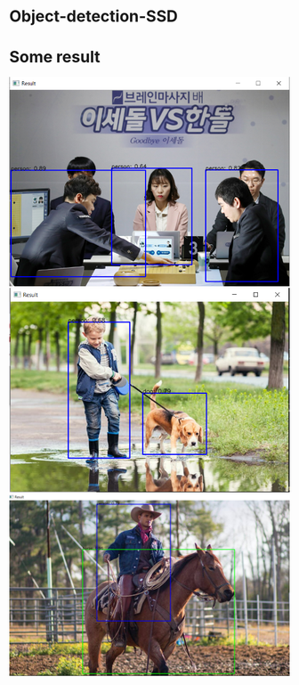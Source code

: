 # Object-detection-SSD
# Some result
<img src="https://github.com/thinhtruong2112/Object-detection-SSD-/blob/main/result_1.png"></img>
<img src="https://github.com/thinhtruong2112/Object-detection-SSD-/blob/main/result_2.png"></img>
<img src="https://github.com/thinhtruong2112/Object-detection-SSD-/blob/main/result_3.png"></img>
